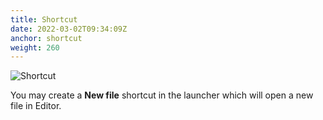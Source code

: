```yaml
---
title: Shortcut
date: 2022-03-02T09:34:09Z
anchor: shortcut
weight: 260
---
```


![Shortcut](images/Editor-shortcut.png)

You may create a **New file** shortcut in the launcher which will open
a new file in Editor.

